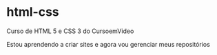 # html-css
 Curso de HTML 5 e CSS 3 do CursoemVideo

 Estou aprendendo a criar sites e agora vou gerenciar meus repositórios
